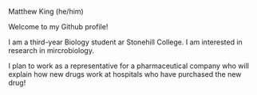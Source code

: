 Matthew King (he/him)

Welcome to my Github profile!

I am a third-year Biology student ar Stonehill College. I am interested in research in mircrobiology. 

I plan to work as a representative for a pharmaceutical company who will explain how new drugs work at hospitals who have purchased the new drug!
<!---
matthewking7/matthewking7 is a ✨ special ✨ repository because its `README.md` (this file) appears on your GitHub profile.
You can click the Preview link to take a look at your changes.
--->
